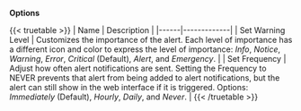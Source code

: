 **Options**

{{< truetable >}}
| Name | Description |
|------|-------------|
| Set Warning Level | Customizes the importance of the alert. Each level of importance has a different icon and color to express the level of importance: *Info*, *Notice*, *Warning*, *Error*, *Critical* (Default), *Alert*, and *Emergency*. |
| Set Frequency | Adjust how often alert notifications are sent. Setting the Frequency to NEVER prevents that alert from being added to alert notifications, but the alert can still show in the web interface if it is triggered. Options: *Immediately* (Default), *Hourly*, *Daily*, and *Never*. |
{{< /truetable >}}
